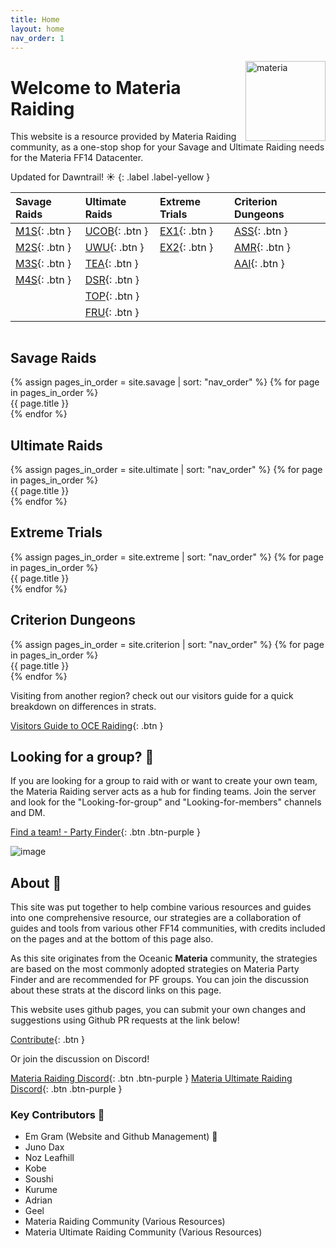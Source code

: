 ```yaml
---
title: Home
layout: home
nav_order: 1
---
```


<img src="{{ site.baseurl }}/assets/images/icons/materia.png" alt="materia" width="128" style="float: right">

# Welcome to Materia Raiding

This website is a resource provided by Materia Raiding community, as a one-stop shop for your Savage and Ultimate Raiding needs for the Materia FF14 Datacenter.

Updated for Dawntrail! ☀️
{: .label .label-yellow }

| Savage Raids              | Ultimate Raids       | Extreme Trials     | Criterion Dungeons |
|:--------------------------|:---------------------|:-------------------|:-------------------|
|[M1S](/m1s){: .btn }       |[UCOB](/ucob){: .btn }|[EX1](/ex1){: .btn }|[ASS](/ass){: .btn }|
|[M2S](/m2s){: .btn }       |[UWU](/uwu){: .btn }  |[EX2](/ex2){: .btn }|[AMR](/amr){: .btn }|
|[M3S](/m3s){: .btn }       |[TEA](/tea){: .btn }  |                    |[AAI](/aai){: .btn }|
|[M4S](/m4s){: .btn }       |[DSR](/dsr){: .btn }  |                    |                    |
|                           |[TOP](/top){: .btn }  |                    |                    |
|                           |[FRU](/fru){: .btn }  |                    |                    |

<div style="display: flex; flex-wrap: wrap;">
    <div class="navcolumn">
        <h2>Savage Raids</h2>
        {% assign pages_in_order = site.savage | sort: "nav_order" %}
        {% for page in pages_in_order %}
            <div class="navlink" onclick="location.href='{{ site.baseurl }}{{ page.permalink }}';" style="background-image: var(--gradient),url('{{ site.baseurl }}/assets/images/banners/{{ page.title }}.webp');">{{ page.title }}</div>
        {% endfor %}
    </div>
    <div class="navcolumn">
        <h2>Ultimate Raids</h2>
        {% assign pages_in_order = site.ultimate | sort: "nav_order" %}
        {% for page in pages_in_order %}
            <div class="navlink" onclick="location.href='{{ site.baseurl }}{{ page.permalink }}';" style="background-image: var(--gradient),url('{{ site.baseurl }}/assets/images/banners/{{ page.title }}.webp');">{{ page.title }}</div>
        {% endfor %}
    </div>
    <div class="navcolumn">
        <h2>Extreme Trials</h2>
        {% assign pages_in_order = site.extreme | sort: "nav_order" %}
        {% for page in pages_in_order %}
            <div class="navlink" onclick="location.href='{{ site.baseurl }}{{ page.permalink }}';" style="background-image: var(--gradient),url('{{ site.baseurl }}/assets/images/banners/{{ page.title }}.webp');">{{ page.title }}</div>
        {% endfor %}
    </div>
    <div class="navcolumn">
        <h2>Criterion Dungeons</h2>
        {% assign pages_in_order = site.criterion | sort: "nav_order" %}
        {% for page in pages_in_order %}
            <div class="navlink" onclick="location.href='{{ site.baseurl }}{{ page.permalink }}';" style="background-image: var(--gradient),url('{{ site.baseurl }}/assets/images/banners/{{ page.title }}.webp');">{{ page.title }}</div>
        {% endfor %}
    </div>
</div>


Visiting from another region? check out our visitors guide for a quick breakdown on differences in strats.

[Visitors Guide to OCE Raiding](/visitorsguide){: .btn } 

## Looking for a group? 🚩

If you are looking for a group to raid with or want to create your own team, the Materia Raiding server acts as a hub for finding teams. Join the server and look for the "Looking-for-group" and "Looking-for-members" channels and DM.

[Find a team! - Party Finder](https://discord.gg/EySn5dRj65){: .btn .btn-purple }

![image](https://github.com/user-attachments/assets/2d07e5ea-7ff7-4bfe-8286-43edddd1458f)


## About 📜

This site was put together to help combine various resources and guides into one comprehensive resource, our strategies are a collaboration of guides and tools from various other FF14 communities, with credits included on the pages and at the bottom of this page also.

As this site originates from the Oceanic **Materia** community, the strategies are based on the most commonly adopted strategies on Materia Party Finder and are recommended for PF groups. You can join the discussion about these strats at the discord links on this page.

This website uses github pages, you can submit your own changes and suggestions using Github PR requests at the link below!

[Contribute](/about){: .btn }

Or join the discussion on Discord!

[Materia Raiding Discord](https://discord.gg/EySn5dRj65){: .btn .btn-purple }
[Materia Ultimate Raiding Discord](https://discord.gg/mur){: .btn .btn-purple }

### Key Contributors 📝
- Em Gram (Website and Github Management) 🦆
- Juno Dax
- Noz Leafhill
- Kobe
- Soushi
- Kurume
- Adrian
- Geel
- Materia Raiding Community (Various Resources)
- Materia Ultimate Raiding Community (Various Resources)
